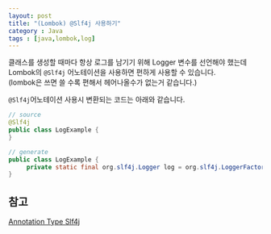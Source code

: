 ```yaml
---
layout: post
title: "(Lombok) @Slf4j 사용하기" 
category : Java
tags : [java,lombok,log]
---
```

클래스를 생성할 때마다 항상 로그를 남기기 위해 Logger 변수를 선언해야 했는데 Lombok의 `@Slf4j` 어노테이션을 사용하면 편하게 사용할 수 있습니다.   
(lombok은 쓰면 쓸 수록 편해서 헤어나올수가 없는거 같습니다.)

`@Slf4j`어노테이션 사용시 변환되는 코드는 아래와 같습니다.    

```java
// source
@Slf4j
public class LogExample {
}
```

```java
// generate
public class LogExample {
     private static final org.slf4j.Logger log = org.slf4j.LoggerFactory.getLogger(LogExample.class);
}
```

참고
----
[Annotation Type Slf4j](https://projectlombok.org/api/lombok/extern/slf4j/Slf4j.html)
